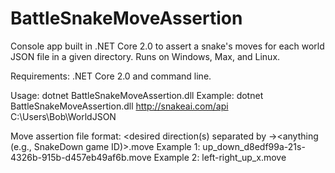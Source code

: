 # BattleSnakeMoveAssertion
Console app built in .NET Core 2.0 to assert a snake's moves for each world JSON file in a given directory. Runs on Windows, Max, and Linux.

Requirements: .NET Core 2.0 and command line.

Usage: dotnet BattleSnakeMoveAssertion.dll <snake base URI> <path to directory with move assertion files>
Example: dotnet BattleSnakeMoveAssertion.dll http://snakeai.com/api C:\Users\Bob\WorldJSON
  
Move assertion file format: <desired direction(s) separated by ->_<bad direction your snake moved>_<anything (e.g., SnakeDown game ID)>.move
Example 1: up_down_d8edf99a-21s-4326b-915b-d457eb49af6b.move
Example 2: left-right_up_x.move
